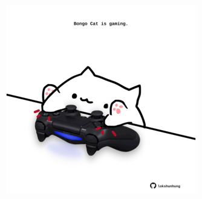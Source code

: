 <!-- built at 21/04/2024, 18:00:53 UTC -->
<p align="center">
  <img width="500" height="500" src="./ReadmeImage.svg">
</p>
